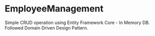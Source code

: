 # EmployeeManagement
Simple CRUD operation using Entity Framework Core - In Memory DB. Followed Domain Driven Design Pattern.
